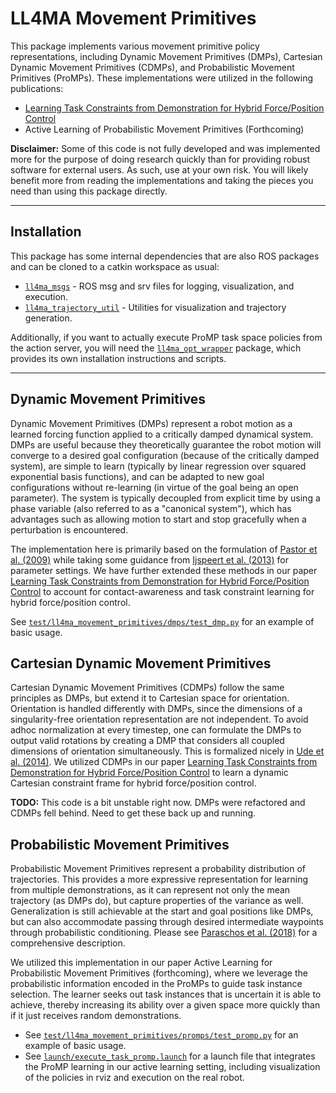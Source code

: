 # LL4MA Movement Primitives

This package implements various movement primitive policy representations, including Dynamic Movement Primitives (DMPs), Cartesian Dynamic Movement Primitives (CDMPs), and Probabilistic Movement Primitives (ProMPs). These implementations were utilized in the following publications:

* [Learning Task Constraints from Demonstration for Hybrid Force/Position Control](https://arxiv.org/abs/1811.03026)
* Active Learning of Probabilistic Movement Primitives (Forthcoming)

**Disclaimer:** Some of this code is not fully developed and was implemented more for the purpose of doing research quickly than for providing robust software for external users. As such, use at your own risk. You will likely benefit more from reading the implementations and taking the pieces you need than using this package directly.

---
## Installation

This package has some internal dependencies that are also ROS packages and can be cloned to a catkin workspace as usual:

  * [`ll4ma_msgs`](https://bitbucket.org/robot-learning/ll4ma_msgs) - ROS msg and srv files for logging, visualization, and execution.
  * [`ll4ma_trajectory_util`](https://bitbucket.org/robot-learning/ll4ma_trajectory_util) - Utilities for visualization and trajectory generation.
  
 Additionally, if you want to actually execute ProMP task space policies from the action server, you will need the [`ll4ma_opt_wrapper`](https://bitbucket.org/robot-learning/ll4ma_opt_utils/src/master/ll4ma_opt_wrapper/) package, which provides its own installation instructions and scripts.

---
## Dynamic Movement Primitives

Dynamic Movement Primitives (DMPs) represent a robot motion as a learned forcing function applied to a critically damped dynamical system. DMPs are useful because they theoretically guarantee the robot motion will converge to a desired goal configuration (because of the critically damped system), are simple to learn (typically by linear regression over squared exponential basis functions), and can be adapted to new goal configurations without re-learning (in virtue of the goal being an open parameter). The system is typically decoupled from explicit time by using a phase variable (also referred to as a "canonical system"), which has advantages such as allowing motion to start and stop gracefully when a perturbation is encountered. 

The implementation here is primarily based on the formulation of [Pastor et al. (2009)](http://ieeexplore.ieee.org/abstract/document/5152385/) while taking some guidance from [Ijspeert et al. (2013)](https://infoscience.epfl.ch/record/185437/files/neco_a_00393.pdf) for parameter settings. We have further extended these methods in our paper [Learning Task Constraints from Demonstration for Hybrid Force/Position Control](https://arxiv.org/abs/1811.03026) to account for contact-awareness and task constraint learning for hybrid force/position control.

See [`test/ll4ma_movement_primitives/dmps/test_dmp.py`](https://bitbucket.org/robot-learning/ll4ma_movement_primitives/src/master/test/ll4ma_movement_primitives/dmps/test_dmp.py) for an example of basic usage.

## Cartesian Dynamic Movement Primitives

Cartesian Dynamic Movement Primitives (CDMPs) follow the same principles as DMPs, but extend it to Cartesian space for orientation. Orientation is handled differently with DMPs, since the dimensions of a singularity-free orientation representation are not independent. To avoid adhoc normalization at every timestep, one can formulate the DMPs to output valid rotations by creating a DMP that considers all coupled dimensions of orientation simultaneously. This is formalized nicely in [Ude et al. (2014)](http://ieeexplore.ieee.org/abstract/document/6907291/). We utilized CDMPs in our paper [Learning Task Constraints from Demonstration for Hybrid Force/Position Control](https://arxiv.org/abs/1811.03026) to learn a dynamic Cartesian constraint frame for hybrid force/position control. 

**TODO:** This code is a bit unstable right now. DMPs were refactored and CDMPs fell behind. Need to get these back up and running.

## Probabilistic Movement Primitives

Probabilistic Movement Primitives represent a probability distribution of trajectories. This provides a more expressive representation for learning from multiple demonstrations, as it can represent not only the mean trajectory (as DMPs do), but capture properties of the variance as well. Generalization is still achievable at the start and goal positions like DMPs, but can also accommodate passing through desired intermediate waypoints through probabilistic conditioning. Please see [Paraschos et al. (2018)](https://www.ias.informatik.tu-darmstadt.de/uploads/Team/AlexandrosParaschos/promps_auro.pdf) for a comprehensive description.

We utilized this implementation in our paper Active Learning for Probabilistic Movement Primitives (forthcoming), where we leverage the probabilistic information encoded in the ProMPs to guide task instance selection. The learner seeks out task instances that is uncertain it is able to achieve, thereby increasing its ability over a given space more quickly than if it just receives random demonstrations.

* See [`test/ll4ma_movement_primitives/promps/test_promp.py`](https://bitbucket.org/robot-learning/ll4ma_movement_primitives/src/master/test/ll4ma_movement_primitives/promps/test_promp.py) for an example of basic usage.
* See [`launch/execute_task_promp.launch`](https://bitbucket.org/robot-learning/ll4ma_movement_primitives/src/master/launch/execute_task_promp.launch) for a launch file that integrates the ProMP learning in our active learning setting, including visualization of the policies in rviz and execution on the real robot.